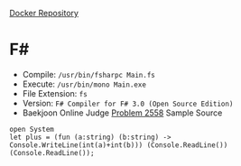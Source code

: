 [Docker Repository](https://registry.hub.docker.com/u/baekjoon/onlinejudge-fsharp)

# F# 

* Compile: `/usr/bin/fsharpc Main.fs`
* Execute: `/usr/bin/mono Main.exe`
* File Extension: `fs`
* Version: `F# Compiler for F# 3.0 (Open Source Edition)`
* Baekjoon Online Judge [Problem 2558](https://www.acmicpc.net/problem/2558) Sample Source
````
open System
let plus = (fun (a:string) (b:string) -> Console.WriteLine(int(a)+int(b))) (Console.ReadLine()) (Console.ReadLine());
````


